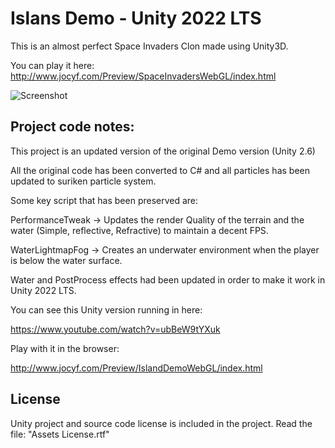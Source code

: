 Islans Demo - Unity 2022 LTS
============================


This is an almost perfect Space Invaders Clon made using Unity3D.

You can play it here: http://www.jocyf.com/Preview/SpaceInvadersWebGL/index.html


![Screenshot](islanddemo.jpg)


Project code notes:
-------------------

This project is an updated version of the original Demo version (Unity 2.6)

All the original code has been converted to C# and all particles has been updated to suriken particle system.

Some key script that has been preserved are:

PerformanceTweak -> Updates the render Quality of the terrain and the water (Simple, reflective, Refractive) to maintain a decent FPS.

WaterLightmapFog -> Creates an underwater environment when the player is below the water surface.

Water and PostProcess effects had been updated in order to make it work in Unity 2022 LTS.


You can see this Unity version running in here:

https://www.youtube.com/watch?v=ubBeW9tYXuk

Play with it in the browser: 

http://www.jocyf.com/Preview/IslandDemoWebGL/index.html


License
-------
Unity project and source code license is included in the project. Read the file: "Assets License.rtf"






